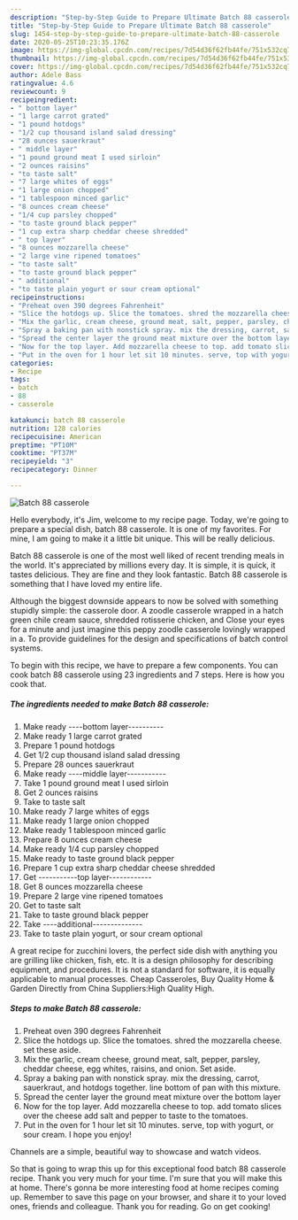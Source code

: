 ```yaml
---
description: "Step-by-Step Guide to Prepare Ultimate Batch 88 casserole"
title: "Step-by-Step Guide to Prepare Ultimate Batch 88 casserole"
slug: 1454-step-by-step-guide-to-prepare-ultimate-batch-88-casserole
date: 2020-05-25T10:23:35.176Z
image: https://img-global.cpcdn.com/recipes/7d54d36f62fb44fe/751x532cq70/batch-88-casserole-recipe-main-photo.jpg
thumbnail: https://img-global.cpcdn.com/recipes/7d54d36f62fb44fe/751x532cq70/batch-88-casserole-recipe-main-photo.jpg
cover: https://img-global.cpcdn.com/recipes/7d54d36f62fb44fe/751x532cq70/batch-88-casserole-recipe-main-photo.jpg
author: Adele Bass
ratingvalue: 4.6
reviewcount: 9
recipeingredient:
- " bottom layer"
- "1 large carrot grated"
- "1 pound hotdogs"
- "1/2 cup thousand island salad dressing"
- "28 ounces sauerkraut"
- " middle layer"
- "1 pound ground meat I used sirloin"
- "2 ounces raisins"
- "to taste salt"
- "7 large whites of eggs"
- "1 large onion chopped"
- "1 tablespoon minced garlic"
- "8 ounces cream cheese"
- "1/4 cup parsley chopped"
- "to taste ground black pepper"
- "1 cup extra sharp cheddar cheese shredded"
- " top layer"
- "8 ounces mozzarella cheese"
- "2 large vine ripened tomatoes"
- "to taste salt"
- "to taste ground black pepper"
- " additional"
- "to taste plain yogurt or sour cream optional"
recipeinstructions:
- "Preheat oven 390 degrees Fahrenheit"
- "Slice the hotdogs up. Slice the tomatoes. shred the mozzarella cheese. set these aside."
- "Mix the garlic, cream cheese, ground meat, salt, pepper, parsley, cheddar cheese, egg whites, raisins, and onion. Set aside."
- "Spray a baking pan with nonstick spray. mix the dressing, carrot, sauerkraut, and hotdogs together. line bottom of pan with this mixture."
- "Spread the center layer the ground meat mixture over the bottom layer"
- "Now for the top layer. Add mozzarella cheese to top. add tomato slices over the cheese add salt and pepper to taste to the tomatoes."
- "Put in the oven for 1 hour let sit 10 minutes. serve, top with yogurt, or sour cream. I hope you enjoy!"
categories:
- Recipe
tags:
- batch
- 88
- casserole

katakunci: batch 88 casserole 
nutrition: 128 calories
recipecuisine: American
preptime: "PT10M"
cooktime: "PT37M"
recipeyield: "3"
recipecategory: Dinner

---
```



![Batch 88 casserole](https://img-global.cpcdn.com/recipes/7d54d36f62fb44fe/751x532cq70/batch-88-casserole-recipe-main-photo.jpg)

Hello everybody, it's Jim, welcome to my recipe page. Today, we're going to prepare a special dish, batch 88 casserole. It is one of my favorites. For mine, I am going to make it a little bit unique. This will be really delicious.

Batch 88 casserole is one of the most well liked of recent trending meals in the world. It's appreciated by millions every day. It is simple, it is quick, it tastes delicious. They are fine and they look fantastic. Batch 88 casserole is something that I have loved my entire life.

Although the biggest downside appears to now be solved with something stupidly simple: the casserole door. A zoodle casserole wrapped in a hatch green chile cream sauce, shredded rotisserie chicken, and Close your eyes for a minute and just imagine this peppy zoodle casserole lovingly wrapped in a. To provide guidelines for the design and specifications of batch control systems.


To begin with this recipe, we have to prepare a few components. You can cook batch 88 casserole using 23 ingredients and 7 steps. Here is how you cook that.

<!--inarticleads1-->

##### The ingredients needed to make Batch 88 casserole:

1. Make ready  ----bottom layer----------
1. Make ready 1 large carrot grated
1. Prepare 1 pound hotdogs
1. Get 1/2 cup thousand island salad dressing
1. Prepare 28 ounces sauerkraut
1. Make ready  ----middle layer-----------
1. Take 1 pound ground meat I used sirloin
1. Get 2 ounces raisins
1. Take to taste salt
1. Make ready 7 large whites of eggs
1. Make ready 1 large onion chopped
1. Make ready 1 tablespoon minced garlic
1. Prepare 8 ounces cream cheese
1. Make ready 1/4 cup parsley chopped
1. Make ready to taste ground black pepper
1. Prepare 1 cup extra sharp cheddar cheese shredded
1. Get  -----------top layer------------
1. Get 8 ounces mozzarella cheese
1. Prepare 2 large vine ripened tomatoes
1. Get to taste salt
1. Take to taste ground black pepper
1. Take  ----additional--------------
1. Take to taste plain yogurt, or sour cream optional


A great recipe for zucchini lovers, the perfect side dish with anything you are grilling like chicken, fish, etc. It is a design philosophy for describing equipment, and procedures. It is not a standard for software, it is equally applicable to manual processes. Cheap Casseroles, Buy Quality Home &amp; Garden Directly from China Suppliers:High Quality High. 

<!--inarticleads2-->

##### Steps to make Batch 88 casserole:

1. Preheat oven 390 degrees Fahrenheit
1. Slice the hotdogs up. Slice the tomatoes. shred the mozzarella cheese. set these aside.
1. Mix the garlic, cream cheese, ground meat, salt, pepper, parsley, cheddar cheese, egg whites, raisins, and onion. Set aside.
1. Spray a baking pan with nonstick spray. mix the dressing, carrot, sauerkraut, and hotdogs together. line bottom of pan with this mixture.
1. Spread the center layer the ground meat mixture over the bottom layer
1. Now for the top layer. Add mozzarella cheese to top. add tomato slices over the cheese add salt and pepper to taste to the tomatoes.
1. Put in the oven for 1 hour let sit 10 minutes. serve, top with yogurt, or sour cream. I hope you enjoy!


Channels are a simple, beautiful way to showcase and watch videos. 

So that is going to wrap this up for this exceptional food batch 88 casserole recipe. Thank you very much for your time. I'm sure that you will make this at home. There's gonna be more interesting food at home recipes coming up. Remember to save this page on your browser, and share it to your loved ones, friends and colleague. Thank you for reading. Go on get cooking!
